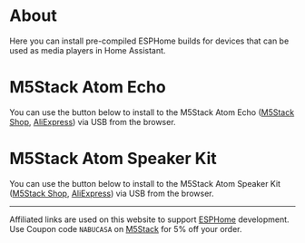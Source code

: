 # About

Here you can install pre-compiled ESPHome builds for devices that can be used as media players in Home Assistant.

# M5Stack Atom Echo

You can use the button below to install to the M5Stack Atom Echo ([M5Stack Shop](https://shop.m5stack.com/collections/m5-controllers/products/atom-echo-smart-speaker-dev-kit?ref=NabuCasa), [AliExpress](https://www.aliexpress.com/item/1005003299332198.html?aff_platform=portals-tool&sk=_A8G2YF&aff_trace_key=90326d2a90444b4887632f62dd533ce4-1654058373639-07963-_A8G2YF&terminal_id=c5517a8c9bb44b4fb32147398fbc2576&aff_fcid=90326d2a90444b4887632f62dd533ce4-1654058373639-07963-_A8G2YF&tt=CPS_NORMAL&aff_fsk=_A8G2YF)) via USB from the browser.

<esp-web-install-button manifest="./m5stack-atom-echo-manifest.json"></esp-web-install-button>


# M5Stack Atom Speaker Kit

You can use the button below to install to the M5Stack Atom Speaker Kit ([M5Stack Shop](https://shop.m5stack.com/products/atom-speaker-kit-ns4168?ref=NabuCasa), [AliExpress](https://www.aliexpress.com/item/1005003297368240.html?aff_platform=portals-tool&sk=_A8G2YF&aff_trace_key=90326d2a90444b4887632f62dd533ce4-1654058373639-07963-_A8G2YF&terminal_id=c5517a8c9bb44b4fb32147398fbc2576&aff_fcid=90326d2a90444b4887632f62dd533ce4-1654058373639-07963-_A8G2YF&tt=CPS_NORMAL&aff_fsk=_A8G2YF)) via USB from the browser.

<esp-web-install-button manifest="./m5stack-atom-speaker-kit-manifest.json"></esp-web-install-button>

--------------------

Affiliated links are used on this website to support [ESPHome](https://esphome.io) development.  
Use Coupon code `NABUCASA` on [M5Stack](https://shop.m5stack.com/discount/NABUCASA?ref=NabuCasa) for 5% off your order.

<script type="module" src="https://unpkg.com/esp-web-tools@8.0.3/dist/web/install-button.js?module"></script>
